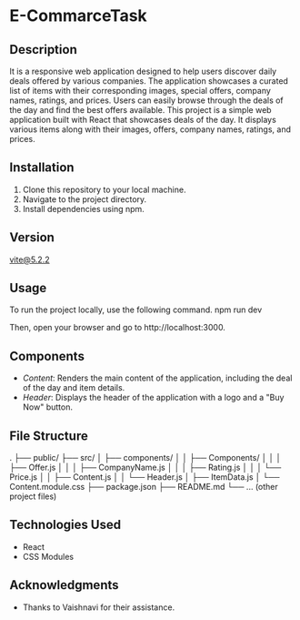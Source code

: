 # E-CommarceTask

## Description
It is a responsive web application designed to help users discover daily deals offered by various companies. The application showcases a curated list of items with their corresponding images, special offers, company names, ratings, and prices. Users can easily browse through the deals of the day and find the best offers available. 
This project is a simple web application built with React that showcases deals of the day. It displays various items along with their images, offers, company names, ratings, and prices.

## Installation
1. Clone this repository to your local machine.
2. Navigate to the project directory.
3. Install dependencies using npm.
   
## Version
vite@5.2.2

## Usage
To run the project locally, use the following command.
npm run dev

Then, open your browser and go to http://localhost:3000.

## Components
- *Content*: Renders the main content of the application, including the deal of the day and item details.
- *Header*: Displays the header of the application with a logo and a "Buy Now" button.

## File Structure
.
├── public/
├── src/
│ ├── components/
│ │ ├── Components/
│ │ │ ├── Offer.js
│ │ │ ├── CompanyName.js
│ │ │ ├── Rating.js
│ │ │ └── Price.js
│ │ ├── Content.js
│ │ └── Header.js
│ ├── ItemData.js
│ └── Content.module.css
├── package.json
├── README.md
└── ... (other project files)

## Technologies Used
- React
- CSS Modules

## Acknowledgments
- Thanks to Vaishnavi for their assistance.
